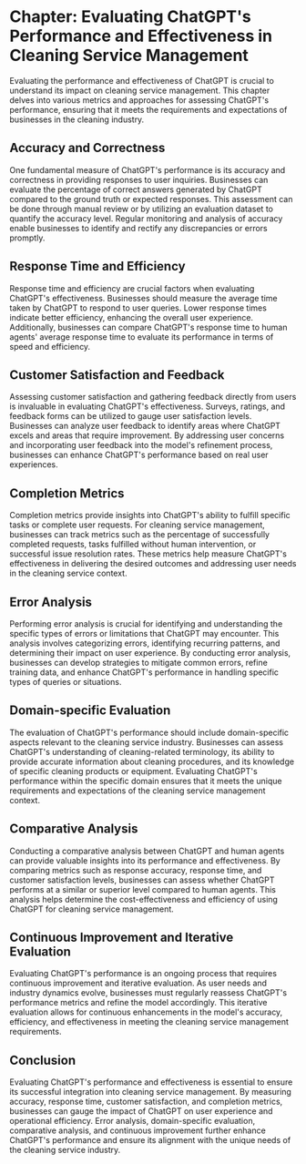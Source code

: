 Chapter: Evaluating ChatGPT's Performance and Effectiveness in Cleaning Service Management
==========================================================================================

Evaluating the performance and effectiveness of ChatGPT is crucial to understand its impact on cleaning service management. This chapter delves into various metrics and approaches for assessing ChatGPT's performance, ensuring that it meets the requirements and expectations of businesses in the cleaning industry.

Accuracy and Correctness
------------------------

One fundamental measure of ChatGPT's performance is its accuracy and correctness in providing responses to user inquiries. Businesses can evaluate the percentage of correct answers generated by ChatGPT compared to the ground truth or expected responses. This assessment can be done through manual review or by utilizing an evaluation dataset to quantify the accuracy level. Regular monitoring and analysis of accuracy enable businesses to identify and rectify any discrepancies or errors promptly.

Response Time and Efficiency
----------------------------

Response time and efficiency are crucial factors when evaluating ChatGPT's effectiveness. Businesses should measure the average time taken by ChatGPT to respond to user queries. Lower response times indicate better efficiency, enhancing the overall user experience. Additionally, businesses can compare ChatGPT's response time to human agents' average response time to evaluate its performance in terms of speed and efficiency.

Customer Satisfaction and Feedback
----------------------------------

Assessing customer satisfaction and gathering feedback directly from users is invaluable in evaluating ChatGPT's effectiveness. Surveys, ratings, and feedback forms can be utilized to gauge user satisfaction levels. Businesses can analyze user feedback to identify areas where ChatGPT excels and areas that require improvement. By addressing user concerns and incorporating user feedback into the model's refinement process, businesses can enhance ChatGPT's performance based on real user experiences.

Completion Metrics
------------------

Completion metrics provide insights into ChatGPT's ability to fulfill specific tasks or complete user requests. For cleaning service management, businesses can track metrics such as the percentage of successfully completed requests, tasks fulfilled without human intervention, or successful issue resolution rates. These metrics help measure ChatGPT's effectiveness in delivering the desired outcomes and addressing user needs in the cleaning service context.

Error Analysis
--------------

Performing error analysis is crucial for identifying and understanding the specific types of errors or limitations that ChatGPT may encounter. This analysis involves categorizing errors, identifying recurring patterns, and determining their impact on user experience. By conducting error analysis, businesses can develop strategies to mitigate common errors, refine training data, and enhance ChatGPT's performance in handling specific types of queries or situations.

Domain-specific Evaluation
--------------------------

The evaluation of ChatGPT's performance should include domain-specific aspects relevant to the cleaning service industry. Businesses can assess ChatGPT's understanding of cleaning-related terminology, its ability to provide accurate information about cleaning procedures, and its knowledge of specific cleaning products or equipment. Evaluating ChatGPT's performance within the specific domain ensures that it meets the unique requirements and expectations of the cleaning service management context.

Comparative Analysis
--------------------

Conducting a comparative analysis between ChatGPT and human agents can provide valuable insights into its performance and effectiveness. By comparing metrics such as response accuracy, response time, and customer satisfaction levels, businesses can assess whether ChatGPT performs at a similar or superior level compared to human agents. This analysis helps determine the cost-effectiveness and efficiency of using ChatGPT for cleaning service management.

Continuous Improvement and Iterative Evaluation
-----------------------------------------------

Evaluating ChatGPT's performance is an ongoing process that requires continuous improvement and iterative evaluation. As user needs and industry dynamics evolve, businesses must regularly reassess ChatGPT's performance metrics and refine the model accordingly. This iterative evaluation allows for continuous enhancements in the model's accuracy, efficiency, and effectiveness in meeting the cleaning service management requirements.

Conclusion
----------

Evaluating ChatGPT's performance and effectiveness is essential to ensure its successful integration into cleaning service management. By measuring accuracy, response time, customer satisfaction, and completion metrics, businesses can gauge the impact of ChatGPT on user experience and operational efficiency. Error analysis, domain-specific evaluation, comparative analysis, and continuous improvement further enhance ChatGPT's performance and ensure its alignment with the unique needs of the cleaning service industry.
